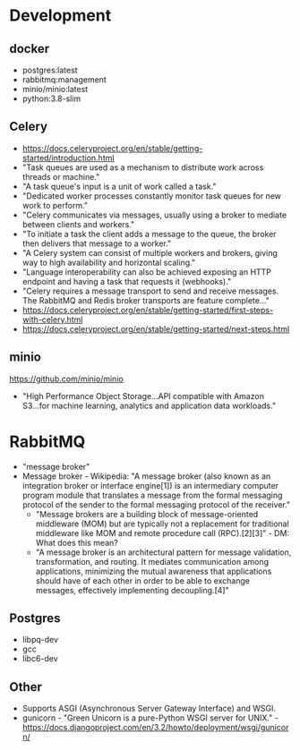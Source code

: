 # Development

## docker
- postgres:latest
- rabbitmq:management
- minio/minio:latest
- python:3.8-slim

## Celery
- https://docs.celeryproject.org/en/stable/getting-started/introduction.html
- "Task queues are used as a mechanism to distribute work across threads or machine."
- "A task queue's input is a unit of work called a task."
- "Dedicated worker processes constantly monitor task queues for new work to perform."
- "Celery communicates via messages, usually using a broker to mediate between clients and workers."
- "To initiate a task the client adds a message to the queue, the broker then delivers that message to a worker."
- "A Celery system can consist of multiple workers and brokers, giving way to high availability and horizontal scaling."
- "Language interoperability can also be achieved exposing an HTTP endpoint and having a task that requests it (webhooks)."
- "Celery requires a message transport to send and receive messages. The RabbitMQ and Redis broker transports are feature complete..."
- https://docs.celeryproject.org/en/stable/getting-started/first-steps-with-celery.html
- https://docs.celeryproject.org/en/stable/getting-started/next-steps.html

## minio
https://github.com/minio/minio
- "High Performance Object Storage...API compatible with Amazon S3...for machine learning, analytics and application data workloads."

# RabbitMQ
- "message broker"
- Message broker - Wikipedia: "A message broker (also known as an integration broker or interface engine[1]) is an intermediary computer program module that translates a message from the formal messaging protocol of the sender to the formal messaging protocol of the receiver."
    - "Message brokers are a building block of message-oriented middleware (MOM) but are typically not a replacement for traditional middleware like MOM and remote procedure call (RPC).[2][3]" - DM: What does this mean?
    - "A message broker is an architectural pattern for message validation, transformation, and routing. It mediates communication among applications, minimizing the mutual awareness that applications should have of each other in order to be able to exchange messages, effectively implementing decoupling.[4]"

## Postgres
- libpq-dev
- gcc
- libc6-dev

## Other
- Supports ASGI (Asynchronous Server Gateway Interface) and WSGI.
- gunicorn - "Green Unicorn is a pure-Python WSGI server for UNIX." - https://docs.djangoproject.com/en/3.2/howto/deployment/wsgi/gunicorn/